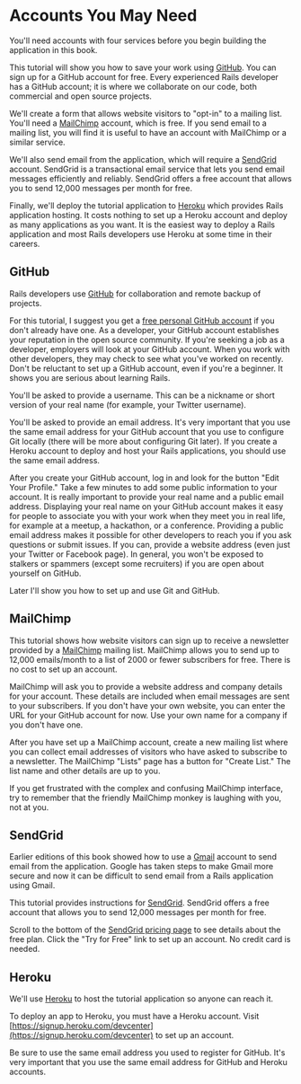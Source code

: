 # Accounts You May Need

You'll need accounts with four services before you begin building the application in this book.

This tutorial will show you how to save your work using [GitHub](https://github.com/). You can sign up for a GitHub account for free. Every experienced Rails developer has a GitHub account; it is where we collaborate on our code, both commercial and open source projects.

We'll create a form that allows website visitors to "opt-in" to a mailing list. You'll need a [MailChimp](http://mailchimp.com/) account, which is free. If you send email to a mailing list, you will find it is useful to have an account with MailChimp or a similar service.

We'll also send email from the application, which will require a [SendGrid](https://sendgrid.com/) account. SendGrid is a transactional email service that lets you send email messages efficiently and reliably. SendGrid offers a free account that allows you to send 12,000 messages per month for free.

Finally, we'll deploy the tutorial application to [Heroku](https://www.heroku.com/) which provides Rails application hosting. It costs nothing to set up a Heroku account and deploy as many applications as you want. It is the easiest way to deploy a Rails application and most Rails developers use Heroku at some time in their careers.

## GitHub

Rails developers use [GitHub](https://github.com/) for collaboration and remote backup of projects.

For this tutorial, I suggest you get a [free personal GitHub account](https://github.com/signup/free) if you don't already have one. As a developer, your GitHub account establishes your reputation in the open source community. If you're seeking a job as a developer, employers will look at your GitHub account. When you work with other developers, they may check to see what you've worked on recently. Don't be reluctant to set up a GitHub account, even if you're a beginner. It shows you are serious about learning Rails.

You'll be asked to provide a username. This can be a nickname or short version of your real name (for example, your Twitter username).

You'll be asked to provide an email address. It's very important that you use the same email address for your GitHub account that you use to configure Git locally (there will be more about configuring Git later). If you create a Heroku account to deploy and host your Rails applications, you should use the same email address.

After you create your GitHub account, log in and look for the button "Edit Your Profile." Take a few minutes to add some public information to your account. It is really important to provide your real name and a public email address. Displaying your real name on your GitHub account makes it easy for people to associate you with your work when they meet you in real life, for example at a meetup, a hackathon, or a conference. Providing a public email address makes it possible for other developers to reach you if you ask questions or submit issues. If you can, provide a website address (even just your Twitter or Facebook page). In general, you won't be exposed to stalkers or spammers (except some recruiters) if you are open about yourself on GitHub.

Later I'll show you how to set up and use Git and GitHub.

## MailChimp

This tutorial shows how website visitors can sign up to receive a newsletter provided by a [MailChimp](http://mailchimp.com/) mailing list. MailChimp allows you to send up to 12,000 emails/month to a list of 2000 or fewer subscribers for free. There is no cost to set up an account.

MailChimp will ask you to provide a website address and company details for your account. These details are included when email messages are sent to your subscribers. If you don't have your own website, you can enter the URL for your GitHub account for now. Use your own name for a company if you don't have one.

After you have set up a MailChimp account, create a new mailing list where you can collect email addresses of visitors who have asked to subscribe to a newsletter. The MailChimp "Lists" page has a button for "Create List." The list name and other details are up to you.

If you get frustrated with the complex and confusing MailChimp interface, try to remember that the friendly MailChimp monkey is laughing with you, not at you.

## SendGrid

Earlier editions of this book showed how to use a [Gmail](https://accounts.google.com/SignUp?service=mail) account to send email from the application. Google has taken steps to make Gmail more secure and now it can be difficult to send email from a Rails application using Gmail.

This tutorial provides instructions for [SendGrid](https://sendgrid.com/). SendGrid offers a free account that allows you to send 12,000 messages per month for free.

Scroll to the bottom of the [SendGrid pricing page](https://sendgrid.com/pricing) to see details about the free plan. Click the "Try for Free" link to set up an account. No credit card is needed.

## Heroku

We'll use [Heroku](https://www.heroku.com/) to host the tutorial application so anyone can reach it.

To deploy an app to Heroku, you must have a Heroku account. Visit [https://signup.heroku.com/devcenter](https://signup.heroku.com/devcenter) to set up an account.

Be sure to use the same email address you used to register for GitHub. It's very important that you use the same email address for GitHub and Heroku accounts. 